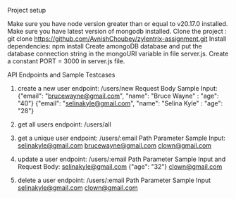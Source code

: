 Project setup

Make sure you have node version greater than or equal to v20.17.0 installed.
Make sure you have latest version of mongodb installed.
Clone the project : git clone https://github.com/AvnishChoubey/zylentrix-assignment.git
Install dependencies: npm install
Create amongoDB database and put the database connection string in the mongoURI variable in file server.js.
Create a constant PORT = 3000 in server.js file.


API Endpoints and Sample Testcases

1.  create a new user
    endpoint: /users/new
    Request Body Sample Input:
    {"email": "brucewayne@gmail.com", "name": "Bruce Wayne" : "age": "40"}
    {"email": "selinakyle@gmail.com", "name": "Selina Kyle" : "age": "28"}

2.  get all users
    endpoint: /users/all

3.  get a unique user
    endpoint: /users/:email
    Path Parameter Sample Input:
    selinakyle@gmail.com
    brucewayne@gmail.com
    clown@gmail.com

4.  update a user
    endpoint: /users/:email
    Path Parameter Sample Input and Request Body:
    selinakyle@gmail.com            {"age": "32"}
    clown@gmail.com

5. delete a user
    endpoint: /users/:email
    Path Parameter Sample Input
    selinakyle@gmail.com
    clown@gmail.com